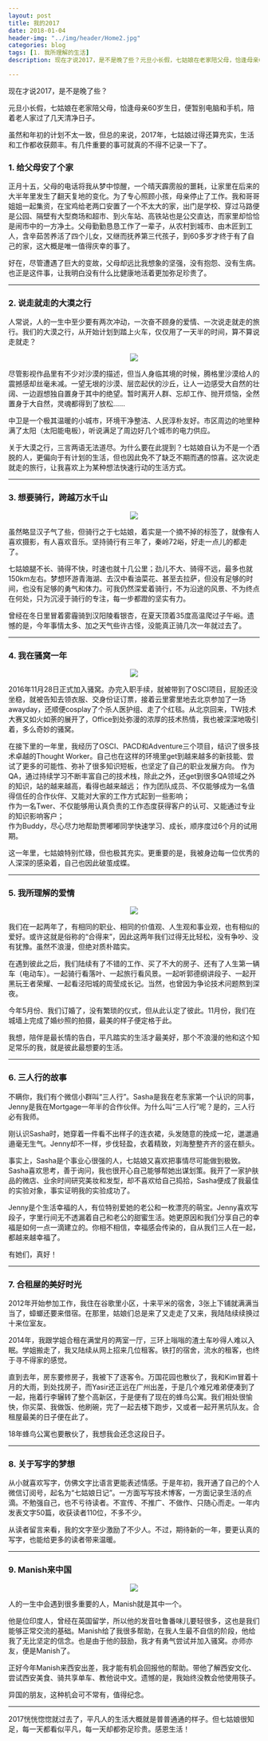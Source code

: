 ```yaml
---
layout: post
title: 我的2017
date: 2018-01-04
header-img: "../img/header/Home2.jpg"
categories: blog
tags: [1. 我所理解的生活]
description: 现在才说2017，是不是晚了些？元旦小长假，七姑娘在老家陪父母，恰逢母亲60岁生日，便暂别电脑和手机，陪着老人家过了几天清净日子。虽然和年初的计划不太一致，但总的来说，2017年，七姑娘过得还算充实，生活和工作都收获颇丰。有几件重要的事可就真的不得不记录一下了。

---
```

现在才说2017，是不是晚了些？

元旦小长假，七姑娘在老家陪父母，恰逢母亲60岁生日，便暂别电脑和手机，陪着老人家过了几天清净日子。

虽然和年初的计划不太一致，但总的来说，2017年，七姑娘过得还算充实，生活和工作都收获颇丰。有几件重要的事可就真的不得不记录一下了。

### 1. 给父母安了个家
正月十五，父母的电话将我从梦中惊醒，一个晴天霹雳般的噩耗，让家里在后来的大半年里发生了翻天复地的变化。为了专心照顾小孩，母亲停止了工作。我和哥哥姐姐一起集资，在宝鸡给老两口安置了一个不太大的家，出门是学校、穿过马路便是公园、隔壁有大型商场和超市、到火车站、高铁站也是公交直达，而家里却恰恰是闹市中的一方净土。父母勤勤恳恳工作了一辈子，从农村到城市、由木匠到工人，含辛茹苦养活了四个儿女，又继而抚养第三代孩子，到60多岁才终于有了自己的家，这大概是唯一值得庆幸的事了。

好在，尽管遭遇了巨大的变故，父母却远比我想象的坚强，没有抱怨、没有生病。也正是这件事，让我明白没有什么比健康地活着更加弥足珍贵了。

---

### 2. 说走就走的大漠之行

人常说，人的一生中至少要有两次冲动，一次奋不顾身的爱情、一次说走就走的旅行。我们的大漠之行，从开始计划到踏上火车，仅仅用了一天半的时间，算不算说走就走？

<center>
    <p><img src="{{site.baseurl }}/img/my2017/image-002.jpeg" align="center"></p>
</center>

尽管影视作品里有不少对沙漠的描述，但当人身临其境的时候，腾格里沙漠给人的震撼感却丝毫未减。一望无垠的沙漠、层峦起伏的沙丘，让人一边感受大自然的壮阔、一边遐想独自置身于其中的绝望。暂时离开人群、忘却工作、抛开烦恼，全然置身于大自然，灵魂都得到了放松……

中卫是一个极其温暖的小城市，环境干净整洁、人民淳朴友好。市区周边的地里种满了太阳（太阳能电板），听说满足了周边好几个城市的电力供应。

关于大漠之行，三言两语无法道尽。为什么要在此提到？七姑娘自认为不是一个洒脱的人，更偏向于有计划的生活，但也因此免不了缺乏不期而遇的惊喜。这次说走就走的旅行，让我喜欢上为某种想法快速行动的生活方式。

---

### 3. 想要骑行，跨越万水千山
<center>
    <p><img src="{{site.baseurl }}/img/my2017/image-003.jpeg" align="center"></p>
</center>
虽然略显汉子气了些，但骑行之于七姑娘，着实是一个摘不掉的标签了，就像有人喜欢摄影，有人喜欢音乐。坚持骑行有三年了，秦岭72峪，好走一点儿的都走了。

七姑娘腿不长、骑得不快，时速也就十几公里；劲儿不大、骑得不远，最多也就150km左右。梦想环游青海湖、去汉中看油菜花、甚至去拉萨，但没有足够的时间，也没有足够的勇气和体力。可我仍然深爱着骑行，不为沿途的风景、不为终点在何处，只为沉浸于骑行的专注，每一步都蹬的坚实有力。

曾经在冬日里冒着雾霾骑到汉阳陵看银杏，在夏天顶着35度高温爬过子午峪。遗憾的是，今年事情太多、加之天气些许古怪，没能真正骑几次一年就过去了。

---

### 4. 我在骚窝一年
<center>
    <p><img src="{{site.baseurl }}/img/my2017/image-004.jpeg" align="center"></p>
</center>
2016年11月28日正式加入骚窝。办完入职手续，就被带到了OSCI项目，屁股还没坐稳，就被告知去领衣服、交身份证订票，接着云里雾里地去北京参加了一场awayday，还顺便cosplay了个杀人医护组、走了个红毯。从北京回来，TW技术大赛又如火如荼的展开了，Office到处弥漫的浓厚的技术热情，我也被深深地吸引着，多么奇妙的骚窝。

在接下里的一年里，我经历了OSCI、PACD和Adventure三个项目，结识了很多技术卓越的Thought Worker。自己也在这样的环境里get到越来越多的新技能、尝试了更多的可能性、弥补了很多知识短板，也坚定了自己的职业发展方向。
作为QA，通过持续学习不断丰富自己的技术栈，除此之外，还get到很多QA领域之外的知识，站的越来越高，看得也越来越远；
作为团队成员、不仅能够成为一名值得信任的合作伙伴、又能对大家的工作方式起到一些影响；    
作为一名Twer、不仅能够用认真负责的工作态度获得客户的认可、又能通过专业的知识影响客户；    
作为Buddy，尽心尽力地帮助贾嘟嘟同学快速学习、成长，顺序度过6个月的试用期。

这一年里，七姑娘特别忙碌，但也极其充实。更重要的是，我被身边每一位优秀的人深深的感染着，自己也因此破茧成蝶。

---

### 5. 我所理解的爱情
<center>
    <p><img src="{{site.baseurl }}/img/my2017/image-005.jpeg" align="center"></p>
</center>
我们在一起两年了，有相同的职业、相同的价值观、人生观和事业观，也有相似的爱好。或许这就是俗称的“合得来”，因此这两年我们过得无比轻松，没有争吵、没有犹豫。虽然不浪漫，但绝对质朴踏实。

在遇到彼此之后，我们陆续有了不错的工作、买了不大的房子、还有了人生第一辆车（电动车）。一起骑行看落叶、一起旅行看风景。一起听郭德纲讲段子、一起开黑玩王者荣耀、一起看泾阳城的周莹成长记。当然，也曾因为争论技术问题熬到深夜。

今年5月份、我们订婚了，没有繁琐的仪式，但从此认定了彼此。11月份，我们在城墙上完成了婚纱照的拍摄，最美的样子便定格于此。

我想，陪伴是最长情的告白，平凡踏实的生活才最美好，那个不浪漫的他和这个知足常乐的我，就是彼此最想要的生活。

---

### 6. 三人行的故事

不瞒你，我们有个微信小群叫“三人行”。Sasha是我在老东家第一个认识的同事，Jenny是我在Mortgage一年半的合作伙伴。为什么叫“三人行”呢？是的，三人行必有我师。

刚认识Sasha时，她穿着一件看不出样子的连衣裙，头发随意的挽成一坨，邋邋遢遢毫无生气。Jenny却不一样，步伐轻盈，衣着精致，刘海整整齐齐的竖在额头。

事实上，Sasha是个事业心很强的人，七姑娘又喜欢把事情尽可能做到极致。Sasha喜欢思考，善于询问，我也很开心自己能够帮她出谋划策。我开了一家护肤品的微店、业余时间研究美妆和发型，却不喜欢给自己捣拾，Sasha便成了我最佳的实验对象，事实证明我的实验成功了。

Jenny是个生活幸福的人，有位特别爱她的老公和一枚漂亮的萌宝。Jenny喜欢写段子，字里行间无不透漏着自己和老公的甜蜜生活。她更原因和我们分享自己的幸福是如何一点一滴建立的。你相不相信，幸福感会传染的，自从我们三人在一起，都越来越幸福了。

有她们，真好！

---

### 7. 合租屋的美好时光

2012年开始参加工作，我住在谷歌里小区，十来平米的宿舍，3张上下铺就满满当当了，蟑螂还要来借宿。在那里，姑娘们总是来了又走走了又来，我陆陆续续换过十来位室友。

2014年，我跟学姐合租在满堂月的两室一厅，三环上嗡嗡的渣土车吵得人难以入眠。学姐搬走了，我又陆续从网上招来几位租客。铁打的宿舍，流水的租客，也终于寻不得家的感觉。

直到去年，房东要修房子，我被下了逐客令。万国花园也散伙了，我和Kim冒着十月的大雨，到处找房子，而Yasir还正远在广州出差，于是几个难兄难弟便凑到了一起，拖着行李辗转了整个高新区，于是便有了现在的蜂鸟公寓。我们相处很愉快，你买菜、我做饭、他刷碗，完了一起去楼下跑步，又或者一起开黑坑队友。合租屋最美的日子便在此了。

18年蜂鸟公寓也要散伙了，我想我会还念这段日子。

---

### 8. 关于写字的梦想

从小就喜欢写字，仿佛文字比语言更能表述情感。于是年初，我开通了自己的个人微信订阅号，起名为“七姑娘日记”。一方面写写技术博客，一方面记录生活的点滴。不勉强自己，也不亏待读者。不宣传、不推广、不做作、只随心而走。一年内发表文字50篇，收获读者110位，不多不少。

从读者留言来看，我的文字至少激励了不少人。不过，期待新的一年，要更认真的写字，也能给更多的读者带来温暖。

---

### 9. Manish来中国

<center>
    <p><img src="{{site.baseurl }}/img/my2017/image-006.jpeg" align="center"></p>
</center>

人的一生中会遇到很多重要的人，Manish就是其中一个。

他是位印度人，曾经在英国留学，所以他的发音吐鲁番味儿要轻很多，这也是我们能够正常交流的基础。Manish给了我很多帮助，在我人生最不自信的阶段，他给我了无比坚定的信念。也是由于他的鼓励，我才有勇气尝试并加入骚窝。亦师亦友，便是Manish了。

正好今年Manish来西安出差，我才能有机会回报他的帮助。带他了解西安文化、尝试西安美食、骑共享单车、教他说中文。遗憾的是，我始终没教会他使用筷子。

异国的朋友，这种机会可不常有，值得纪念。

---

2017恍恍惚惚就过去了，平凡人的生活大概就是普普通通的样子。但七姑娘很知足，每一天都看似平凡，每一天却都弥足珍贵。感恩生活！













